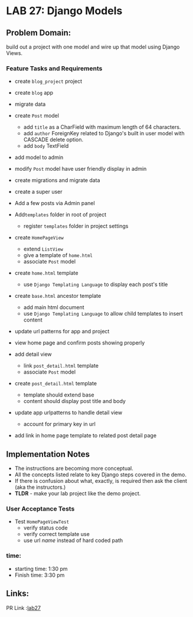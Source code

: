 # LAB 27: Django Models

## Problem Domain:

build out a project with one model and wire up that model using Django Views.

### Feature Tasks and Requirements

- create `blog_project` project
- create `blog` app
- migrate data
- create `Post` model

    - add `title` as a CharField with maximum length of 64 characters.
    - add `author` ForeignKey related to Django's built in user model with CASCADE delete option.
    - add `body` TextField
- add model to admin
- modify `Post` model have user friendly display in admin
- create migrations and migrate data
- create a super user
- Add a few posts via Admin panel
- Add`templates` folder in root of project
  - register `templates` folder in project settings
- create `HomePageView`
  - extend `ListView`
  - give a template of `home.html`
  - associate `Post` model
- create `home.html` template
  - use `Django Templating Language` to display each post's title
- create `base.html` ancestor template
  - add main html document
  - use `Django Templating Language` to allow child templates to insert content
- update url patterns for app and project
- view home page and confirm posts showing properly
- add detail view
  - link `post_detail.html` template
  - associate `Post` model
- create `post_detail.html` template
  - template should extend base
  - content should display post title and body
- update app urlpatterns to handle detail view
  - account for primary key in url
- add link in home page template to related post detail page

## Implementation Notes

- The instructions are becoming more conceptual. 
- All the concepts listed relate to key Django steps covered in the demo.
- If there is confusion about what, exactly, is required then ask the client (aka the instructors.)
- **TLDR** - make your lab project like the demo project.

### User Acceptance Tests

- Test `HomePageViewTest`
  - verify status code
  - verify correct template use
  - use url *name* instead of hard coded path

### time:

- starting time: 1:30 pm
- Finish time: 3:30 pm

## Links:

PR Link :[lab27](https://github.com/baselatalla/django-models/pull/1)
